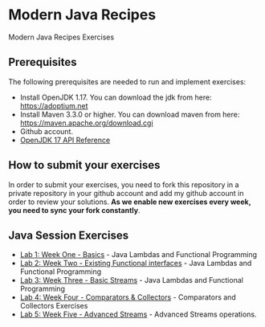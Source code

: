 # Modern Java Recipes 

Modern Java Recipes Exercises

## Prerequisites
The following prerequisites are needed to run and implement exercises: 
 * Install OpenJDK 1.17. You can download the jdk from here: https://adoptium.net
 * Install Maven 3.3.0 or higher. You can download maven from here: https://maven.apache.org/download.cgi
 * Github account. 
 * [OpenJDK 17 API Reference](https://docs.oracle.com/en/java/javase/17/docs/api/)

## How to submit your exercises
In order to submit your exercises, you need to fork this repository in a private repository in your github account and 
add my github account in order to review your solutions. **As we enable new exercises every week, you need to sync your fork
constantly**.

## Java Session Exercises
 * [Lab 1: Week One - Basics](week-one-basics/README.md) - Java Lambdas and Functional Programming
 * [Lab 2: Week Two - Existing Functional interfaces](week-two-functional-interfaces/README.md) - Java Lambdas and Functional Programming
 * [Lab 3: Week Three - Basic Streams](week-three-basics-streams/README.md) - Java Lambdas and Functional Programming
 * [Lab 4: Week Four - Comparators & Collectors](week-four-comparators/README.md) - Comparators and Collectors Exercises
 * [Lab 5: Week Five - Advanced Streams](week-five-advance-streams/README.md) - Advanced Streams operations. 